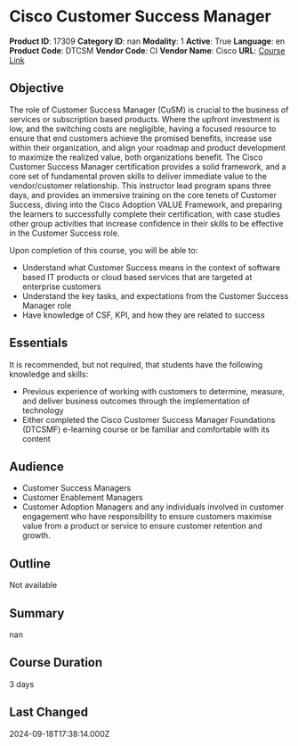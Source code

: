 # Cisco Customer Success Manager

**Product ID**: 17309
**Category ID**: nan
**Modality**: 1
**Active**: True
**Language**: en
**Product Code**: DTCSM
**Vendor Code**: CI
**Vendor Name**: Cisco
**URL**: [Course Link](https://www.fastlaneus.com/course/cisco-dtcsm)

## Objective
The role of Customer Success Manager (CuSM) is crucial to the business of services or subscription based products. Where the upfront investment is low, and the switching costs are negligible, having a focused resource to ensure that end customers achieve the promised benefits, increase use within their organization, and align your roadmap and product development to maximize the realized value, both organizations benefit. The Cisco Customer Success Manager certification provides a solid framework, and a core set of fundamental proven skills to deliver immediate value to the vendor/customer relationship. This instructor lead program spans three days, and provides an immersive training on the core tenets of Customer Success, diving into the Cisco Adoption VALUE Framework, and preparing the learners to successfully complete their certification, with case studies other group activities that increase confidence in their skills to be effective in the Customer Success role.

Upon completion of this course, you will be able to:


- Understand what Customer Success means in the context of software based IT products or cloud based services that are targeted at enterprise customers
- Understand the key tasks, and expectations from the Customer Success Manager role
- Have knowledge of CSF, KPI, and how they are related to success

## Essentials
It is recommended, but not required, that students have the following knowledge and skills:



- Previous experience of working with customers to determine, measure, and deliver business outcomes through the implementation of technology
- Either completed the Cisco Customer Success Manager Foundations (DTCSMF) e-learning course or be familiar and comfortable with its content

## Audience
- Customer Success Managers
- Customer Enablement Managers
- Customer Adoption Managers
and any individuals involved in customer engagement who have responsibility to ensure customers maximise value from a product or service to ensure customer retention and growth.

## Outline
Not available

## Summary
nan

## Course Duration
3 days

## Last Changed
2024-09-18T17:38:14.000Z

